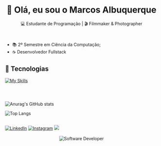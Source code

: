 
<h1 align="center">👋 Olá, eu sou o Marcos Albuquerque</h1>

<p align="center">
  💻 Estudante de Programação | 🎬 Filmmaker & Photographer
</p><br>

- 📚 2º Semestre em Ciência da Computação;
- ☕ Desenvolvedor Fullstack

## 🚀 Tecnologias
[![My Skills](https://skillicons.dev/icons?i=java,c,python,html,css,javascript,figma,spring,ps,pr,ae)](https://skillicons.dev)<br>

##
<br>

![Anurag's GitHub stats](https://github-readme-stats.vercel.app/api?username=marcosalbuquerque&show_icons=true&theme=radical)

![Top Langs](https://github-readme-stats.vercel.app/api/top-langs/?username=marcosalbuquerque&layout=compact&theme=radical)

##
<div> 
<a href="https://linkedin.com/in/marcosalbuquerque-dev" target="_blank"><img src="https://img.shields.io/badge/LinkedIn-0077B5?style=for-the-badge&logo=linkedin&logoColor=white" alt="LinkedIn"></a>
<a href="https://www.instagram.com/g.marcolas_/" target="_blank">  <img src="https://img.shields.io/badge/Instagram-E4405F?style=for-the-badge&logo=instagram&logoColor=white" alt="Instagram"></a>
<a href = "mailto:marcosg.as2232@gmail.com"><img src="https://img.shields.io/badge/-Gmail-%23333?style=for-the-badge&logo=gmail&logoColor=white" target="_blank"></a>
</div><br>


<div align="center">
  <img src="https://user-images.githubusercontent.com/74038190/225813708-98b745f2-7d22-48cf-9150-083f1b00d6c9.gif" alt="Software Developer">
</div>
